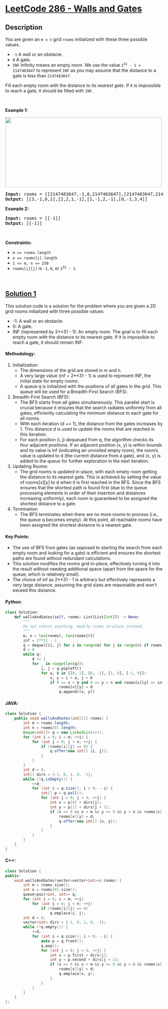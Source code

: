 # [LeetCode 286 - Walls and Gates](https://leetcode.com/problems/walls-and-gates)


## Description

<p>You are given an <code>m x n</code> grid <code>rooms</code>&nbsp;initialized with these three possible values.</p>

<ul>
	<li><code>-1</code>&nbsp;A wall or an obstacle.</li>
	<li><code>0</code> A gate.</li>
	<li><code>INF</code> Infinity means an empty room. We use the value <code>2<sup>31</sup> - 1 = 2147483647</code> to represent <code>INF</code> as you may assume that the distance to a gate is less than <code>2147483647</code>.</li>
</ul>

<p>Fill each empty room with the distance to <em>its nearest gate</em>. If it is impossible to reach a gate, it should be filled with <code>INF</code>.</p>

<p>&nbsp;</p>
<p><strong class="example">Example 1:</strong></p>
<img alt="" src="https://spcdn.pages.dev/leetcode/problems/0286.Walls%20and%20Gates/images/grid.jpg" style="width: 500px; height: 223px;" />
<pre>
<strong>Input:</strong> rooms = [[2147483647,-1,0,2147483647],[2147483647,2147483647,2147483647,-1],[2147483647,-1,2147483647,-1],[0,-1,2147483647,2147483647]]
<strong>Output:</strong> [[3,-1,0,1],[2,2,1,-1],[1,-1,2,-1],[0,-1,3,4]]
</pre>

<p><strong class="example">Example 2:</strong></p>

<pre>
<strong>Input:</strong> rooms = [[-1]]
<strong>Output:</strong> [[-1]]
</pre>

<p>&nbsp;</p>
<p><strong>Constraints:</strong></p>

<ul>
	<li><code>m == rooms.length</code></li>
	<li><code>n == rooms[i].length</code></li>
	<li><code>1 &lt;= m, n &lt;= 250</code></li>
	<li><code>rooms[i][j]</code> is <code>-1</code>, <code>0</code>, or <code>2<sup>31</sup> - 1</code>.</li>
</ul>

<br/>

## [Solution 1](https://leetcode.ca/2016-09-11-286-Walls-and-Gates/)
This solution code is a solution for the problem where you are given a 2D grid rooms initialized with three possible values:

* -1: A wall or an obstacle.
* 0: A gate.
* INF (represented by 2**31 - 1): An empty room. The goal is to fill each empty room with the distance to its nearest gate. If it is impossible to reach a gate, it should remain INF.

#### Methodology:
  1. Initialization:
     * The dimensions of the grid are stored in m and n.
     * A very large value (inf = 2**31 - 1) is used to represent INF, the initial state for empty rooms.
     * A queue q is initialized with the positions of all gates in the grid. This queue will be used for a Breadth-First Search (BFS).
  3. Breadth-First Search (BFS):
     * The BFS starts from all gates simultaneously. This parallel start is crucial because it ensures that the search radiates uniformly from all gates, efficiently calculating the minimum distance to each gate for all rooms.
     * With each iteration (d += 1), the distance from the gates increases by 1. This distance d is used to update the rooms that are reached in this iteration.
     * For each position (i, j) dequeued from q, the algorithm checks its four adjacent positions. If an adjacent position (x, y) is within bounds and its value is inf (indicating an unvisited empty room), the room’s value is updated to d (the current distance from a gate), and (x, y) is added to the queue for further exploration in the next iteration.
  5. Updating Rooms:
     * The grid rooms is updated in-place, with each empty room getting the distance to its nearest gate. This is achieved by setting the value of rooms[x][y] to d when it is first reached in the BFS. Since the BFS ensures that the shortest path is found first (due to the queue processing elements in order of their insertion and distances increasing uniformly), each room is guaranteed to be assigned the shortest distance to a gate.
  7. Termination:
     * The BFS terminates when there are no more rooms to process (i.e., the queue q becomes empty). At this point, all reachable rooms have been assigned the shortest distance to a nearest gate.
    
#### Key Points:
  * The use of BFS from gates (as opposed to starting the search from each empty room and looking for a gate) is efficient and ensures the shortest paths are found without redundant calculations.
  * This solution modifies the rooms grid in-place, effectively turning it into the result without needing additional space (apart from the space for the queue, which is relatively small).
  * The choice of inf as 2**31 - 1 is arbitrary but effectively represents a very large distance, assuming the grid sizes are reasonable and won’t exceed this distance.
<!-- tabs:start -->

#### Python:
```python
class Solution:
    def wallsAndGates(self, rooms: List[List[int]]) -> None:
        """
        Do not return anything, modify rooms in-place instead.
        """
        m, n = len(rooms), len(rooms[0])
        inf = 2**31 - 1
        q = deque([(i, j) for i in range(m) for j in range(n) if rooms[i][j] == 0])
        d = 0
        while q:
            d += 1
            for _ in range(len(q)):
                i, j = q.popleft()
                for a, b in [[0, 1], [0, -1], [1, 0], [-1, 0]]:
                    x, y = i + a, j + b
                    if 0 <= x < m and 0 <= y < n and rooms[x][y] == inf:
                        rooms[x][y] = d
                        q.append((x, y))
```

#### JAVA:
```java
class Solution {
    public void wallsAndGates(int[][] rooms) {
        int m = rooms.length;
        int n = rooms[0].length;
        Deque<int[]> q = new LinkedList<>();
        for (int i = 0; i < m; ++i) {
            for (int j = 0; j < n; ++j) {
                if (rooms[i][j] == 0) {
                    q.offer(new int[] {i, j});
                }
            }
        }
        int d = 0;
        int[] dirs = {-1, 0, 1, 0, -1};
        while (!q.isEmpty()) {
            ++d;
            for (int i = q.size(); i > 0; --i) {
                int[] p = q.poll();
                for (int j = 0; j < 4; ++j) {
                    int x = p[0] + dirs[j];
                    int y = p[1] + dirs[j + 1];
                    if (x >= 0 && x < m && y >= 0 && y < n && rooms[x][y] == Integer.MAX_VALUE) {
                        rooms[x][y] = d;
                        q.offer(new int[] {x, y});
                    }
                }
            }
        }
    }
}
```
#### C++:
```cpp
class Solution {
public:
    void wallsAndGates(vector<vector<int>>& rooms) {
        int m = rooms.size();
        int n = rooms[0].size();
        queue<pair<int, int>> q;
        for (int i = 0; i < m; ++i)
            for (int j = 0; j < n; ++j)
                if (rooms[i][j] == 0)
                    q.emplace(i, j);
        int d = 0;
        vector<int> dirs = {-1, 0, 1, 0, -1};
        while (!q.empty()) {
            ++d;
            for (int i = q.size(); i > 0; --i) {
                auto p = q.front();
                q.pop();
                for (int j = 0; j < 4; ++j) {
                    int x = p.first + dirs[j];
                    int y = p.second + dirs[j + 1];
                    if (x >= 0 && x < m && y >= 0 && y < n && rooms[x][y] == INT_MAX) {
                        rooms[x][y] = d;
                        q.emplace(x, y);
                    }
                }
            }
        }
    }
};
```

<!-- tabs:end -->

<!-- end -->
